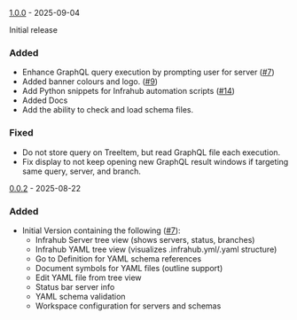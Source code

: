 [1.0.0](https://github.com/opsmill/infrahub/tree/v1.0.0) - 2025-09-04

Initial release

### Added

- Enhance GraphQL query execution by prompting user for server ([#7](https://github.com/opsmill/infrahub-vscode/issues/7))
- Added banner colours and logo. ([#9](https://github.com/opsmill/infrahub-vscode/issues/9))
- Add Python snippets for Infrahub automation scripts ([#14](https://github.com/opsmill/infrahub-vscode/issues/14))
- Added Docs
- Add the ability to check and load schema files.

### Fixed

- Do not store query on TreeItem, but read GraphQL file each execution.
- Fix display to not keep opening new GraphQL result windows if targeting same query, server, and branch.

[0.0.2](https://github.com/opsmill/infrahub/tree/v0.0.2) - 2025-08-22

### Added

- Initial Version containing the following ([#7](https://github.com/opsmill/infrahub-vscode/issues/7)):
  - Infrahub Server tree view (shows servers, status, branches)
  - Infrahub YAML tree view (visualizes .infrahub.yml/.yaml structure)
  - Go to Definition for YAML schema references
  - Document symbols for YAML files (outline support)
  - Edit YAML file from tree view
  - Status bar server info
  - YAML schema validation
  - Workspace configuration for servers and schemas
